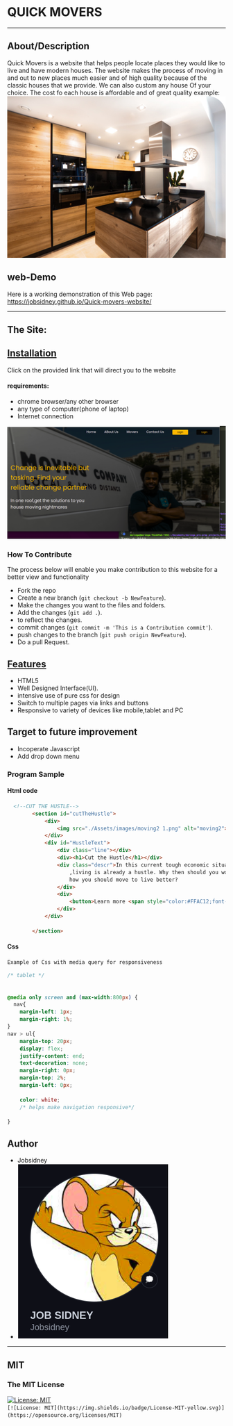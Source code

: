 # QUICK MOVERS

***
## About/Description
Quick Movers is a website that helps people locate places they would like to live and have modern houses. The website makes the process of moving in and out to new places much easier and of high quality because of the classic houses that we provide. We can also custom any house Of your choice. The cost fo each house is affordable and of great quality example:
<img src="./Assets/images/Property%20House.png">

## web-Demo
Here is a working demonstration of this Web page: https://jobsidney.github.io/Quick-movers-website/

***
## The Site:
## [Installation](hhttps://jobsidney.github.io/Quick-movers-website/) 
Click on the provided link that will direct you to the website
#### requirements:
- chrome browser/any other browser
- any type of computer(phone of laptop)
- Internet connection

<img src="./Assets/images/page1.png">

### How To Contribute

The process below will enable you make contribution to this website for a better view and functionality

- Fork the repo
- Create a new branch (`git checkout -b NewFeature`).
- Make the changes you want to the files and folders.
- Add the changes (`git add .`).
- to reflect the changes.
- commit changes (`git commit -m 'This is a Contribution commit'`).
- push changes to the branch (`git push origin NewFeature`).
- Do a pull Request.
  


## [Features](https://jobsidney.github.io/Quick-movers-website/)

- HTML5
- Well Designed Interface(UI).
- intensive use of pure css for design
- Switch to multiple pages via links and buttons
- Responsive to variety of devices like mobile,tablet and PC
  

## Target to future improvement
- Incoperate Javascript
- Add drop down menu
  
### Program Sample
#### Html code
```Html
  <!--CUT THE HUSTLE-->
        <section id="cutTheHustle">
            <div>
                <img src="./Assets/images/moving2 1.png" alt="moving2">
            </div>
            <div id="HustleText">
                <div class="line"></div>
                <div><h1>Cut the Hustle</h1></div>
                <div class="descr">In this current tough economic situations
                    ,living is already a hustle. Why then should you worry ABout
                    how you should move to live better?
                </div>
                <div>
                    <button>Learn more <span style="color:#FFAC12;font-size: 20px;margin-left: 2px;">&#x27A1;</span></button>
                </div>
            </div>
      
        </section>
```

#### Css
    Example of Css with media query for responsiveness
```Css
/* tablet */


@media only screen and (max-width:800px) {
  nav{
    margin-left: 1px;
    margin-right: 1%;
}
nav > ul{
    margin-top: 20px;
    display: flex;
    justify-content: end;
    text-decoration: none;
    margin-right: 0px;
    margin-top: 2%;
    margin-left: 0px;
    
    color: white;
    /* helps make navigation responsive*/
    
}
```
## Author
- Jobsidney
- [<img style="border: 1px solid white;" src="./Assets/images/job.png">](https://github.com/Jobsidney/)
***
## MIT
### The MIT License
[![License: MIT](https://img.shields.io/badge/License-MIT-yellow.svg)](https://opensource.org/licenses/MIT)  
`[![License: MIT](https://img.shields.io/badge/License-MIT-yellow.svg)](https://opensource.org/licenses/MIT)`
  
